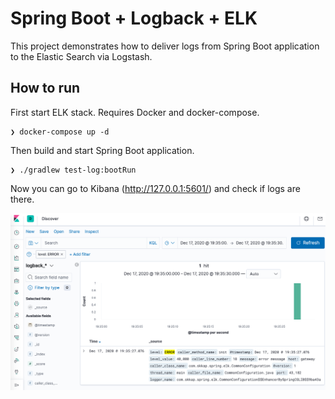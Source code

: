 # Spring Boot + Logback + ELK

This project demonstrates how to deliver logs from Spring Boot application to the Elastic Search via Logstash.

## How to run

First start ELK stack. Requires Docker and docker-compose.

```
❯ docker-compose up -d
```

Then build and start Spring Boot application.

```
❯ ./gradlew test-log:bootRun
```

Now you can go to Kibana (http://127.0.0.1:5601/) and check if logs are there.

![kibana](./docs/kibana-log.png)
